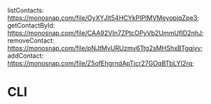 listContacts: https://monosnap.com/file/OyXYJIt54HCYkPIPlMVMeyopiqZpe3;
getContactById: https://monosnap.com/file/CAA92VIn7ZPtcOPyVb2UmmUfID2nhJ;
removeContact: https://monosnap.com/file/pNJtMvURUzmy6Ttg2sMHShxBTgqjvv;
addContact: https://monosnap.com/file/Z5ofEhgrndApTicr27GOqBTbLYI2rq;
# CLI
